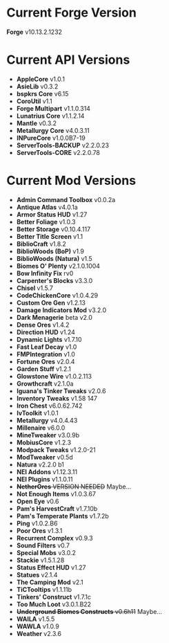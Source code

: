 Current Forge Version
=
**Forge** v10.13.2.1232

Current API Versions
=
- **AppleCore** v1.0.1
- **AsieLib** v0.3.2
- **bspkrs Core** v6.15
- **CoroUtil** v1.1
- **Forge Multipart** v1.1.0.314
- **Lunatrius Core** v1.1.2.14
- **Mantle** v0.3.2
- **Metallurgy Core** v4.0.3.11
- **INPureCore** v1.0.0B7-19
- **ServerTools-BACKUP** v2.2.0.23
- **ServerTools-CORE** v2.2.0.78

Current Mod Versions
=
- **Admin Command Toolbox** v0.0.2a
- **Antique Atlas** v4.0.1a
- **Armor Status HUD** v1.27
- **Better Foliage** v1.0.3
- **Better Storage** v0.10.4.117
- **Better Title Screen** v1.1
- **BiblioCraft** v1.8.2
- **BiblioWoods (BoP)** v1.9
- **BiblioWoods (Natura)** v1.5
- **Biomes O' Plenty** v2.1.0.1004
- **Bow Infinity Fix** rv0
- **Carpenter's Blocks** v3.3.0
- **Chisel** v1.5.7
- **CodeChickenCore** v1.0.4.29
- **Custom Ore Gen** v1.2.13
- **Damage Indicators Mod** v3.2.0
- **Dark Menagerie** beta v2.0
- **Dense Ores** v1.4.2
- **Direction HUD** v1.24
- **Dynamic Lights** v1.7.10
- **Fast Leaf Decay** v1.0
- **FMPIntegration** v1.0
- **Fortune Ores** v2.0.4
- **Garden Stuff** v1.2.1
- **Glowstone Wire** v1.0.2.113
- **Growthcraft** v2.1.0a
- **Iguana's Tinker Tweaks** v2.0.6
- **Inventory Tweaks** v1.58 147
- **Iron Chest** v6.0.62.742
- **IvToolkit** v1.0.1
- **Metallurgy** v4.0.4.43
- **Millenaire** v6.0.0
- **MineTweaker** v3.0.9b
- **MobiusCore** v1.2.3
- **Modpack Tweaks** v1.2.0-21
- **ModTweaker** v0.5d
- **Natura** v2.2.0 b1
- **NEI Addons** v1.12.3.11
- **NEI Plugins** v1.1.0.11
- ~~**NetherOres** VERSION NEEDED~~ Maybe...
- **Not Enough Items** v1.0.3.67
- **Open Eye** v0.6
- **Pam's HarvestCraft** v1.7.10b
- **Pam's Temperate Plants** v1.7.2b
- **Ping** v1.0.2.B6
- **Poor Ores** v1.3.1
- **Recurrent Complex** v0.9.3
- **Sound Filters** v0.7
- **Special Mobs** v3.0.2
- **Stackie** v1.5.1.28
- **Status Effect HUD** v1.27
- **Statues** v2.1.4
- **The Camping Mod** v2.1
- **TiCTooltips** v1.1.11b
- **Tinkers' Construct** v1.7.1c
- **Too Much Loot** v3.0.1.B22
- ~~**Underground Biomes Constructs** v0.6h11~~ Maybe...
- **WAILA** v1.5.5
- **WAWLA** v1.0.9
- **Weather** v2.3.6
